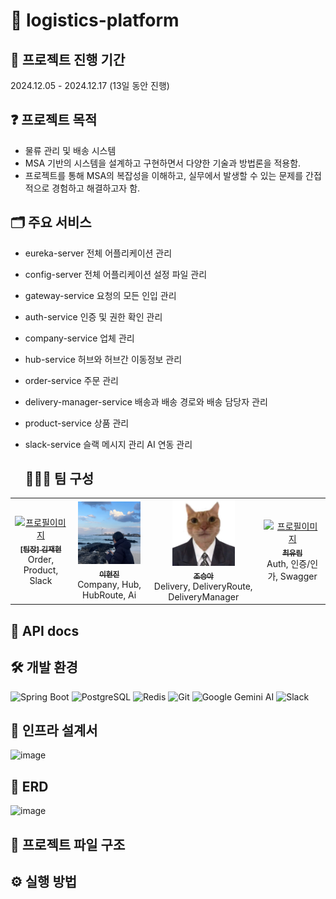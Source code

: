 # 🚚 logistics-platform

## 📅 프로젝트 진행 기간

2024.12.05 - 2024.12.17 (13일 동안 진행)

## ❓ 프로젝트 목적
- 물류 관리 및 배송 시스템
- MSA 기반의 시스템을 설계하고 구현하면서 다양한 기술과 방법론을 적용함.
- 프로젝트를 통해 MSA의 복잡성을 이해하고, 실무에서 발생할 수 있는 문제를 간접적으로 경험하고 해결하고자 함.  

## 🗂️ 주요 서비스
- eureka-server
전체 어플리케이션 관리
- config-server
전체 어플리케이션 설정 파일 관리
- gateway-service
요청의 모든 인입 관리
- auth-service
인증 및 권한 확인 관리
- company-service
업체 관리
- hub-service
허브와 허브간 이동정보 관리
- order-service
주문 관리
- delivery-manager-service
배송과 배송 경로와 배송 담당자 관리
- product-service
상품 관리
- slack-service
슬랙 메시지 관리
AI 연동 관리
  
  ## 🧑🏻‍💻 팀 구성
<table>
<tbody>
<tr>
<td align="center">
<a href="https://github.com/k-jaehyun">
<img src="" width="100px;" alt="프로필이미지"/>
<br />
<sub><b>[팀장] 김재현</b></sub>
<br />
</a>
<span>Order, Product, Slack</span>
</td>
<td align="center">
<a href="https://github.com/drinkgalaxy">
<img src="docs/images/hyunjin.jpg" width="100px;" alt="프로필이미지"/>
<br />
<sub><b>이현진</b></sub>
<br />
</a>
<span>Company, Hub, HubRoute, Ai</span>
</td>
<td align="center">
<a href="https://github.com/hiimsajo">
<img src="docs/images/seunga.jpg" width="100px;" alt="프로필이미지"/>
<br />
<sub><b>조승아</b></sub>
</a>
<br />
<span>Delivery, DeliveryRoute, DeliveryManager</span>
</td>
<td align="center">
<a href="https://github.com/Yuurim98">
<img src="" width="100px;" alt="프로필이미지"/>
<br />
<sub><b>최유림</b></span>
<br />
</a>
<span>Auth, 인증/인가, Swagger</span>
</td>
</tr>
</tbody>
</table>

## 📄 API docs


## 🛠 개발 환경
![Spring Boot](https://img.shields.io/badge/Spring%20Boot-6DB33F?style=for-the-badge&logo=springboot&logoColor=white)
![PostgreSQL](https://img.shields.io/badge/PostgreSQL-336791?style=for-the-badge&logo=postgresql&logoColor=white)
![Redis](https://img.shields.io/badge/redis-%23DD0031.svg?style=for-the-badge&logo=redis&logoColor=white)
![Git](https://img.shields.io/badge/Git-F05032?style=for-the-badge&logo=git&logoColor=white)
![Google Gemini AI](https://img.shields.io/badge/Google%20Gemini%20AI-4285F4?style=for-the-badge&logo=google&logoColor=white)
![Slack](https://img.shields.io/badge/Slack-4A154B?style=for-the-badge&logo=slack&logoColor=white)

## 📃 인프라 설계서
![image](https://github.com/user-attachments/assets/776d0bfe-0a3f-44fe-96bd-58a476a28c87)


## 📑 ERD
![image](https://github.com/user-attachments/assets/601e1313-5469-4de5-9db4-013f80146a97)

## 📁 프로젝트 파일 구조


## ⚙️ 실행 방법
